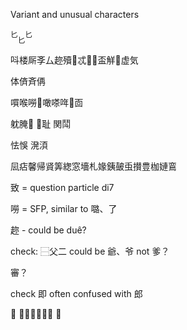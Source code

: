 Variant and unusual characters

<sup>匕</sup><sub>匕</sub><sup>匕</sup>

呌楼厛斈厶趂殰𦂳忒𢙣𠚫盃觧𧇊虚気

体㑪斉侢

嘪喉嘮𠯦噉嗏哖𡀎靣

躭腌𦠛  𦖦耻  関鬦

怯悞  溌湏

凨痁馨帰䝨筭緫窓墻札𡟇銕皷䖝攅豊枷㜕鵉

致 = question particle di7

嘮 = SFP, similar to 𡀔、了

趂 - could be duê?

check: ⿱父二 could be 爺、爷 not 爹？

審？

check 即 often confused with 郎

𮞏 （⿺辶𭘑）同 遞

